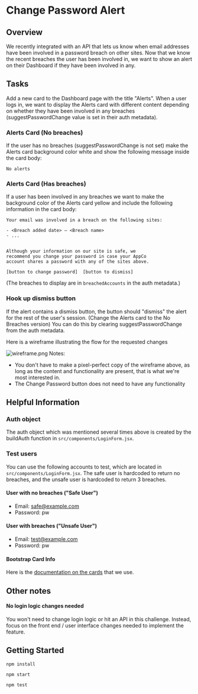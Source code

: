 # Change Password Alert
## Overview
We recently integrated with an API that lets us know when email addresses have been involved in a password breach on other sites. Now that we know the recent breaches the user has been involved in, we want to show an alert on their Dashboard if they have been involved in any.

## Tasks
Add a new card to the Dashboard page with the title "Alerts". When a user logs in, we want to display the Alerts card with different content depending on whether they have been involved in any breaches (suggestPasswordChange value is set in their auth metadata).

### Alerts Card (No breaches)
If the user has no breaches (suggestPasswordChange is not set) make the Alerts card background color white and show the following message inside the card body:

```
No alerts
```

### Alerts Card (Has breaches)
If a user has been involved in any breaches we want to make the background color of the Alerts card yellow and include the following information in the card body:
```
Your email was involved in a breach on the following sites:

- <Breach added date> – <Breach name>
- ...


Although your information on our site is safe, we
recommend you change your password in case your AppCo
account shares a password with any of the sites above.

[button to change password]  [button to dismiss]
```
(The breaches to display are in `breachedAccounts` in the auth metadata.)

### Hook up dismiss button
If the alert contains a dismiss button, the button should "dismiss" the alert for the rest of the user's session. (Change the Alerts card to the No Breaches version) You can do this by clearing suggestPasswordChange from the auth metadata.

Here is a wireframe illustrating the flow for the requested changes

![wireframe.png](https://woven-scenario-assets.s3.amazonaws.com/Change_Password_Alert_wireframe.png) 
Notes:

- You don't have to make a pixel-perfect copy of the wireframe above, as long as the content and functionality are present, that is what we're most interested in.
- The Change Password button does not need to have any functionality

## Helpful Information
### Auth object
The auth object which was mentioned several times above is created by the buildAuth function in `src/components/LoginForm.jsx`.

### Test users
You can use the following accounts to test, which are located in `src/components/LoginForm.jsx`. The safe user is hardcoded to return no breaches, and the unsafe user is hardcoded to return 3 breaches.

#### User with no breaches ("Safe User")
- Email: safe@example.com
- Password: pw

#### User with breaches ("Unsafe User")
- Email: test@example.com
- Password: pw

#### Bootstrap Card Info
Here is the [documentation on the cards](https://getbootstrap.com/docs/4.1/components/card/) that we use.

## Other notes

#### No login logic changes needed
You won't need to change login logic or hit an API in this challenge. Instead, focus on the front end / user interface changes needed to implement the feature.


## Getting Started

```
npm install

npm start

npm test
```